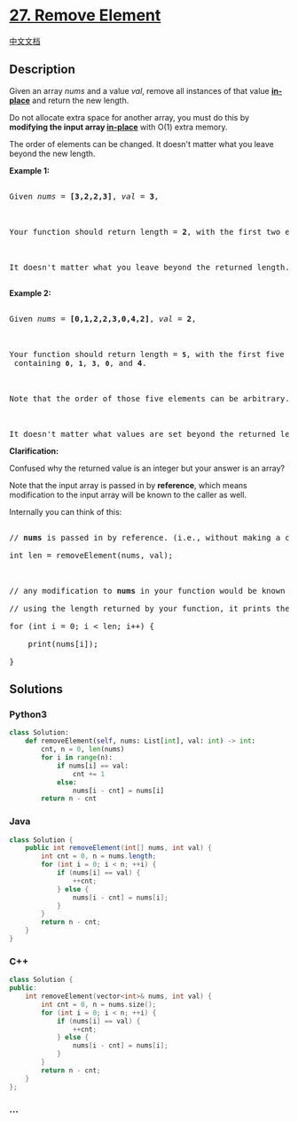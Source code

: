 # [27. Remove Element](https://leetcode.com/problems/remove-element)

[中文文档](/solution/0000-0099/0027.Remove%20Element/README.md)

## Description

<p>Given an array <em>nums</em> and a value <em>val</em>, remove all instances of that value <a href="https://en.wikipedia.org/wiki/In-place_algorithm" target="_blank"><strong>in-place</strong></a> and return the new length.</p>

<p>Do not allocate extra space for another array, you must do this by <strong>modifying the input array <a href="https://en.wikipedia.org/wiki/In-place_algorithm" target="_blank">in-place</a></strong> with O(1) extra memory.</p>

<p>The order of elements can be changed. It doesn&#39;t matter what you leave beyond the new length.</p>

<p><strong>Example 1:</strong></p>

<pre>

Given <em>nums</em> = <strong>[3,2,2,3]</strong>, <em>val</em> = <strong>3</strong>,



Your function should return length = <strong>2</strong>, with the first two elements of <em>nums</em> being <strong>2</strong>.



It doesn&#39;t matter what you leave beyond the returned length.

</pre>

<p><strong>Example 2:</strong></p>

<pre>

Given <em>nums</em> = <strong>[0,1,2,2,3,0,4,2]</strong>, <em>val</em> = <strong>2</strong>,



Your function should return length = <strong><code>5</code></strong>, with the first five elements of <em><code>nums</code></em> containing&nbsp;<strong><code>0</code></strong>, <strong><code>1</code></strong>, <strong><code>3</code></strong>, <strong><code>0</code></strong>, and&nbsp;<strong>4</strong>.



Note that the order of those five elements can be arbitrary.



It doesn&#39;t matter what values are set beyond&nbsp;the returned length.</pre>

<p><strong>Clarification:</strong></p>

<p>Confused why the returned value is an integer but your answer is an array?</p>

<p>Note that the input array is passed in by <strong>reference</strong>, which means modification to the input array will be known to the caller as well.</p>

<p>Internally you can think of this:</p>

<pre>

// <strong>nums</strong> is passed in by reference. (i.e., without making a copy)

int len = removeElement(nums, val);



// any modification to <strong>nums</strong> in your function would be known by the caller.

// using the length returned by your function, it prints the first <strong>len</strong> elements.

for (int i = 0; i &lt; len; i++) {

&nbsp; &nbsp; print(nums[i]);

}</pre>

## Solutions

<!-- tabs:start -->

### **Python3**

```python
class Solution:
    def removeElement(self, nums: List[int], val: int) -> int:
        cnt, n = 0, len(nums)
        for i in range(n):
            if nums[i] == val:
                cnt += 1
            else:
                nums[i - cnt] = nums[i]
        return n - cnt
```

### **Java**

```java
class Solution {
    public int removeElement(int[] nums, int val) {
        int cnt = 0, n = nums.length;
        for (int i = 0; i < n; ++i) {
            if (nums[i] == val) {
                ++cnt;
            } else {
                nums[i - cnt] = nums[i];
            }
        }
        return n - cnt;
    }
}
```

### **C++**

```cpp
class Solution {
public:
    int removeElement(vector<int>& nums, int val) {
        int cnt = 0, n = nums.size();
        for (int i = 0; i < n; ++i) {
            if (nums[i] == val) {
                ++cnt;
            } else {
                nums[i - cnt] = nums[i];
            }
        }
        return n - cnt;
    }
};
```

### **...**

```

```

<!-- tabs:end -->
